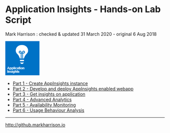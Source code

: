 # Application Insights - Hands-on Lab Script

Mark Harrison : checked & updated 31 March 2020 - original 6 Aug 2018

![](Images/AppInsights.png)

- [Part 1 - Create AppInsights instance](appinsights-1.md)
- [Part 2 - Develop and deploy AppInsights enabled webapp](appinsights-2.md)
- [Part 3 - Get insights on application](appinsights-3.md)
- [Part 4 - Advanced Analytics](appinsights-4.md)  
- [Part 5 - Availability Monitoring](appinsights-5.md)
- [Part 6 - Usage Behaviour Analysis](appinsights-6.md)

---
<http://github.markharrison.io>
